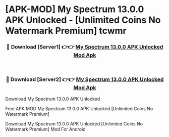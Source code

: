 # [APK-MOD] My Spectrum 13.0.0 APK Unlocked - [Unlimited Coins No Watermark Premium] tcwmr



<div align="center">
<h3>🔴 Download [Server1] 👉👉 <a href="https://momento.my/?title=My_Spectrum_13.0.0_APK_Unlocked">My Spectrum 13.0.0 APK Unlocked Mod Apk</a></h3><br>

<h3>🔴 Download [Server2] 👉👉 <a href="https://momento.my/?title=My_Spectrum_13.0.0_APK_Unlocked">My Spectrum 13.0.0 APK Unlocked Mod Apk</a></h3>
</div>



Download My Spectrum 13.0.0 APK Unlocked 

Free APK MOD My Spectrum 13.0.0 APK Unlocked [Unlimited Coins No Watermark Premium]

Download My Spectrum 13.0.0 APK Unlocked [Unlimited Coins No Watermark Premium] Mod For Android
